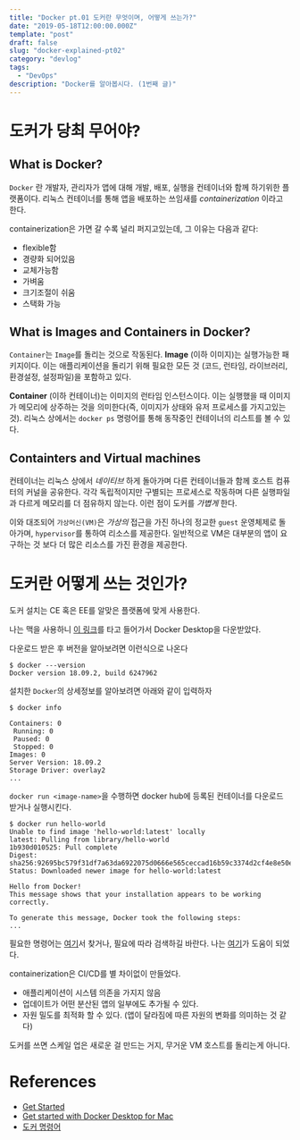 ```yaml
---
title: "Docker pt.01 도커란 무엇이며, 어떻게 쓰는가?"
date: "2019-05-18T12:00:00.000Z"
template: "post"
draft: false
slug: "docker-explained-pt02"
category: "devlog"
tags: 
  - "DevOps"
description: "Docker를 알아봅시다. (1번째 글)"
---
```


# 도커가 당최 무어야?

## What is Docker?

`Docker` 란 개발자, 관리자가 앱에 대해 개발, 배포, 실행을 컨테이너와 함께 하기위한 플랫폼이다. 리눅스 컨테이너를 통해 앱을 배포하는 쓰임새를 _containerization_ 이라고 한다.

containerization은 가면 갈 수록 널리 퍼지고있는데, 그 이유는 다음과 같다:

* flexible함
* 경량화 되어있음
* 교체가능함
* 가벼움
* 크기조절이 쉬움
* 스택화 가능

## What is Images and Containers in Docker?

`Container`는 `Image`를 돌리는 것으로 작동된다. **Image** (이하 이미지)는 실행가능한 패키지이다. 이는 애플리케이션을 돌리기 위해 필요한 모든 것 (코드, 런타임, 라이브러리, 환경설정, 설정파일)을 포함하고 있다.

**Container** (이하 컨테이너)는 이미지의 런타임 인스턴스이다. 이는 실행했을 때 이미지가 메모리에 상주하는 것을 의미한다(즉, 이미지가 상태와 유저 프로세스를 가지고있는 것). 리눅스 상에서는 `docker ps` 명령어를 통해 동작중인 컨테이너의 리스트를 볼 수 있다.

## Containters and Virtual machines

컨테이너는 리눅스 상에서 _네이티브_ 하게 돌아가며 다른 컨테이너들과 함께 호스트 컴퓨터의 커널을 공유한다. 각각 독립적이지만 구별되는 프로세스로 작동하며 다른 실행파일과 다르게 메모리를 더 점유하지 않는다. 이런 점이 도커를 _가볍게_ 한다.

이와 대조되어 `가상머신(VM)`은 _가상의_ 접근을 가진 하나의 정교한 `guest` 운영체제로 돌아가며, `hypervisor`를 통하여 리소스를 제공한다. 일반적으로 VM은 대부분의 앱이 요구하는 것 보다 더 많은 리소스를 가진 환경을 제공한다.

# 도커란 어떻게 쓰는 것인가?

도커 설치는 CE 혹은 EE를 알맞은 플랫폼에 맞게 사용한다.

나는 맥을 사용하니 [이 링크](https://docs.docker.com/docker-for-mac/install/)를 타고 들어가서 Docker Desktop을 다운받았다.

다운로드 받은 후 버전을 알아보려면 이런식으로 나온다 

```shell
$ docker ---version
Docker version 18.09.2, build 6247962
```

설치한 `Docker`의 상세정보를 알아보려면 아래와 같이 입력하자

```shell
$ docker info

Containers: 0
 Running: 0
 Paused: 0
 Stopped: 0
Images: 0
Server Version: 18.09.2
Storage Driver: overlay2
...
```

`docker run <image-name>`을 수행하면 docker hub에 등록된 컨테이너를 다운로드 받거나 실행시킨다.

```shell
$ docker run hello-world
Unable to find image 'hello-world:latest' locally
latest: Pulling from library/hello-world
1b930d010525: Pull complete 
Digest: sha256:92695bc579f31df7a63da6922075d0666e565ceccad16b59c3374d2cf4e8e50e
Status: Downloaded newer image for hello-world:latest

Hello from Docker!
This message shows that your installation appears to be working correctly.

To generate this message, Docker took the following steps:
...
```

필요한 명령어는 [여기](https://docs.docker.com/engine/reference/commandline/cli/)서 찾거나, 필요에 따라 검색하길 바란다. 나는 [여기](https://daeson.tistory.com/290)가 도움이 되었다.

containerization은 CI/CD를 별 차이없이 만들었다.
* 애플리케이션이 시스템 의존을 가지지 않음
* 업데이트가 어떤 분산된 앱의 일부에도 추가될 수 있다.
* 자원 밀도를 최적화 할 수 있다. (앱이 달라짐에 따른 자원의 변화를 의미하는 것 같다)

도커를 쓰면 스케일 업은 새로운 걸 만드는 거지, 무거운 VM 호스트를 돌리는게 아니다.

# References

* [Get Started](https://docs.docker.com/get-started/)
* [Get started with Docker Desktop for Mac](https://docs.docker.com/docker-for-mac/)
* [도커 명령어](https://daeson.tistory.com/290)